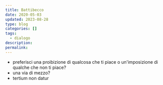 ```yaml
---
title: Battibecco
date: 2020-05-03
updated: 2023-08-28
type: blog
categories: []
tags:
  - dialogo
description: 
permalink:
---
```


- preferisci una proibizione di qualcosa che ti piace o un'imposizione di qualche che non ti piace?
- una via di mezzo?
- tertium non datur

